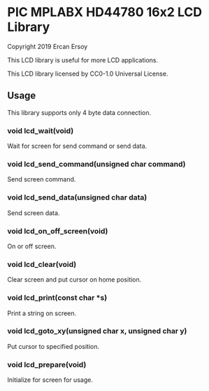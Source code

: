 # PIC MPLABX HD44780 16x2 LCD Library

Copyright 2019 Ercan Ersoy

This LCD library is useful for more LCD applications.

This LCD library licensed by CC0-1.0 Universal License.

## Usage

This library supports only 4 byte data connection.

### void lcd_wait(void)

Wait for screen for send command or send data.

### void lcd_send_command(unsigned char command)

Send screen command.

### void lcd_send_data(unsigned char data)

Send screen data.

### void lcd_on_off_screen(void)

On or off screen.

### void lcd_clear(void)

Clear screen and put cursor on home position.

### void lcd_print(const char *s)

Print a string on screen.

### void lcd_goto_xy(unsigned char x, unsigned char y)

Put cursor to specified position.

### void lcd_prepare(void)

Initialize for screen for usage.
